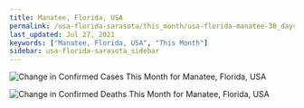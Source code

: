 ```yaml
---
title: Manatee, Florida, USA
permalink: /usa-florida-sarasota/this_month/usa-florida-manatee-30_days.html
last_updated: Jul 27, 2021
keywords: ["Manatee, Florida, USA", "This Month"]
sidebar: usa-florida-sarasota_sidebar
---
```


![Change in Confirmed Cases This Month for Manatee, Florida, USA](/covid_tracker/images/graphs/usa-florida-manatee-delta_confirmed-30_days_graph.png)

![Change in Confirmed Deaths This Month for Manatee, Florida, USA](/covid_tracker/images/graphs/usa-florida-manatee-delta_deaths-30_days_graph.png)
